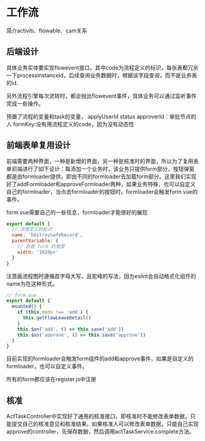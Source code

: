 # 工作流

简介activiti、flowable、cam关系

## 后端设计

具体业务实体要实现flowevent接口，其中code为流程定义的标识，每张表都冗余一下processInstanceId，后续查询业务数据时，根据该字段查询，而不是业务表的id.

另外流程引擎每次流转时，都会抛出flowevent事件，具体业务可以通过监听事件完成一些操作。

预置了流程的变量和task的变量，
applyUserId
status
approverId：审批节点的人
formKey:没有用流程定义的code，因为没有动态性

## 前端表单复用设计

前端需要两种界面，一种是新增的界面，另一种是核准时的界面，所以为了复用表单前端进行了如下设计：每添加一个业务时，该业务只提供form部分，按钮弹窗都是由formloader提供，即由不同的formloader去加载form部分。这里我们实现好了addFormloader和approveFormloader两种，如果业务特殊，也可以自定义自己的formloader，当点击formloader的按钮时，formloader会触发form.vue的事件。

form.vue需要自己的一些信息，formloader才能很好的展现

```js
export default {
  // 流程定义的标识
  name: 'DestroySafeRecord',
  parentVariable: {
    // 自身 form 的宽度
    width: '1020px'
  }
}
```

注意画流程图时遵循首字母大写，且驼峰的写法，因为eslint会自动格式化组件的name为在这种形式。

```js
// form.vue
export default {
  mounted() {
    if (this.mode !== 'add') {
      this.getFlowLeaveDetail()
    }
    this.$on('add', () => this.save('add'))
    this.$on('approve', () => this.save('approve'))
  }
}
```

目前实现的formloader会触发form组件的add和approve事件，如果是自定义的formloader，也可以自定义事件。

所有的form都应该在register.js中注册

## 核准

ActTaskController中实现好了通用的核准接口，即核准时不能修改表单数据，只能提交自己的核准意见和核准结果。如果核准人可以修改表单数据，只能自己实现approve的controller，先保存数据，然后调用actTaskService.complete方法。
